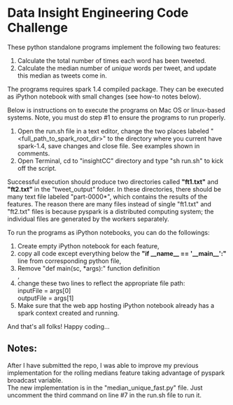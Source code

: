 Data Insight Engineering Code Challenge
==========

These python standalone programs implement the following two features:
<ol>
<li>Calculate the total number of times each word has been tweeted.</li>
<li>Calculate the median number of <em>unique</em> words per tweet, and update this median as tweets come in. </li>
</ol>

The programs requires spark 1.4 compiled package.  They can be executed as iPython notebook with small changes (see how-to notes below).  

Below is instructions on to execute the programs on Mac OS or linux-based systems.  Note, you must do step #1 to ensure the programs to run properly.
<ol>
<li>Open the run.sh file in a text editor, change the two places labeled "&lt;full_path_to_spark_root_dir&gt;" to the directory where you current have spark-1.4, save changes and close file.  See examples shown in comments.</li>
<li>Open Terminal, cd to "insightCC" directory and type "sh run.sh" to kick off the script. </li>
</ol>

Successful execution should produce two directories called <b>"ft1.txt"</b> and <b>"ft2.txt"</b> in the "tweet_output" folder.  In these directories, there should be many text file labeled "part-0000*", which contains the results of the features.
The reason there are many files instead of single "ft1.txt" and "ft2.txt" files is because pyspark is a distributed computing system; the individual files are generated by the workers separately.

To run the programs as iPython notebooks, you can do the followings:
<ol>
<li>Create empty iPython notebook for each feature,</li>
<li>copy all code except everything below the <b>"if __name__ == '__main__':"</b> line from corresponding python file,</li>
<li>Remove "def main(sc, *args):" function definition</li>,
<li>change these two lines to reflect the appropriate file path:</br>
      inputFile = args[0]</br>
      outputFile = args[1]</li>
<li>Make sure that the web app hosting iPython notebook already has a spark context created and running.</li>
</ol>

And that's all folks!  Happy coding...

<h2>Notes:</h2>
After I have submitted the repo, I was able to improve my previous implementation for the rolling medians feature taking advantage of pyspark broadcast variable. </br>
The new implementation is in the "median_unique_fast.py" file.  Just uncomment the third command on line #7 in the run.sh file to run it.
